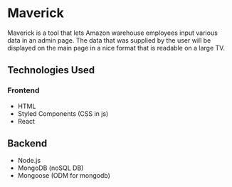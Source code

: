 # Maverick

Maverick is a tool that lets Amazon warehouse employees
input various data in an admin page. The data that was supplied by the user will be displayed on the main page in a nice
format that is readable on a large TV.

## Technologies Used

### Frontend

- HTML
- Styled Components (CSS in js)
- React

## Backend

- Node.js
- MongoDB (noSQL DB)
- Mongoose (ODM for mongodb)
